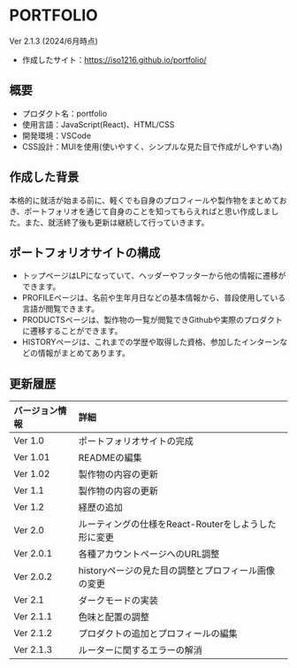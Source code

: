 # PORTFOLIO

Ver 2.1.3 (2024/6月時点)

- 作成したサイト：https://iso1216.github.io/portfolio/

## 概要

- プロダクト名：portfolio
- 使用言語：JavaScript(React)、HTML/CSS
- 開発環境：VSCode
- CSS設計：MUIを使用(使いやすく、シンプルな見た目で作成がしやすい為)

## 作成した背景

本格的に就活が始まる前に、軽くでも自身のプロフィールや製作物をまとめておき、ポートフォリオを通じて自身のことを知ってもらえればと思い作成しました。また、就活終了後も更新は継続して行っていきます。

## ポートフォリオサイトの構成

- トップページはLPになっていて、ヘッダーやフッターから他の情報に遷移ができます。
- PROFILEページは、名前や生年月日などの基本情報から、普段使用している言語が閲覧できます。
- PRODUCTSページは、製作物の一覧が閲覧できGithubや実際のプロダクトに遷移することができます。
- HISTORYページは、これまでの学歴や取得した資格、参加したインターンなどの情報がまとめてあります。

## 更新履歴

|バージョン情報|詳細|
|:--|:--|
|Ver 1.0|ポートフォリオサイトの完成|
|Ver 1.01|READMEの編集|
|Ver 1.02|製作物の内容の更新|
|Ver 1.1|製作物の内容の更新|
|Ver 1.2|経歴の追加|
|Ver 2.0|ルーティングの仕様をReact-Routerをしようした形に変更|
|Ver 2.0.1|各種アカウントページへのURL調整|
|Ver 2.0.2|historyページの見た目の調整とプロフィール画像の変更|
|Ver 2.1|ダークモードの実装|
|Ver 2.1.1|色味と配置の調整|
|Ver 2.1.2|プロダクトの追加とプロフィールの編集|
|Ver 2.1.3|ルーターに関するエラーの解消|
